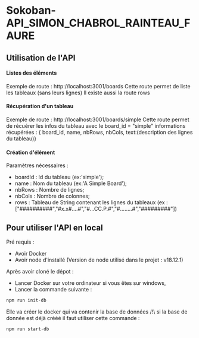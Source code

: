 # Sokoban-API_SIMON_CHABROL_RAINTEAU_FAURE

## Utilisation de l'API

#### Listes des éléments
Exemple de route : http://localhost:3001/boards
Cette route permet de liste les tableaux (sans leurs lignes)
Il existe aussi la route rows

#### Récupération d'un tableau
Exemple de route : http://localhost:3001/boards/simple
Cette route permet de récuérer les infos du tableau avec le board_id = "simple"
informations récupérées : 
{ board_id, name, nbRows, nbCols, text:(description des lignes du tableau)}

#### Création d'élément
Paramètres nécessaires :
- boardId : Id du tableau (ex:'simple');
- name : Nom du tableau (ex:'A Simple Board');
- nbRows : Nombre de lignes;
- nbCols : Nombre de colonnes;
- rows : Tableau de String contenant les lignes du tableaux (ex : ["##########","#x.x#....#","#...CC.P.#","#........#","#########"]) 

## Pour utiliser l'API en local

Pré requis :
- Avoir Docker
- Avoir node d'installé (Version de node utilisé dans le projet : v18.12.1)

Après avoir cloné le dépot : 
- Lancer Docker sur votre ordinateur si vous êtes sur windows,
- Lancer la commande suivante :
```js
npm run init-db
```
Elle va créer le docker qui va contenir la base de données
/!\ si la base de donnée est déjà crééé il faut utiliser cette commande :
```js
npm run start-db
```